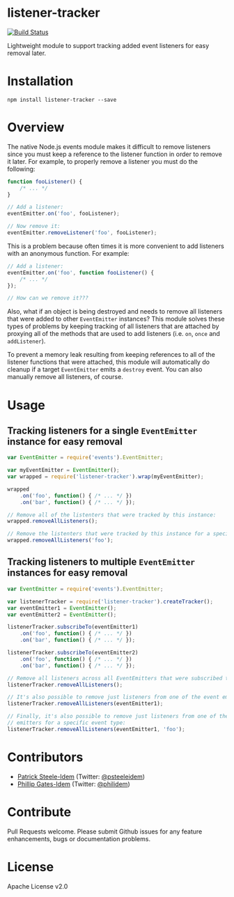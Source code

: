listener-tracker
=============

[![Build Status](https://travis-ci.org/raptorjs/listener-tracker.svg?branch=master)](https://travis-ci.org/raptorjs/listener-tracker)

Lightweight module to support tracking added event listeners for easy removal later.

# Installation

```
npm install listener-tracker --save
```

# Overview

The native Node.js events module makes it difficult to remove listeners since you must keep a reference to the listener function in order to remove it later. For example, to properly remove a listener you must do the following:

```javascript
function fooListener() {
    /* ... */
}

// Add a listener:
eventEmitter.on('foo', fooListener);

// Now remove it:
eventEmitter.removeListener('foo', fooListener);
```

This is a problem because often times it is more convenient to add listeners with an anonymous function. For example:

```javascript
// Add a listener:
eventEmitter.on('foo', function fooListener() {
    /* ... */
});

// How can we remove it???
```

Also, what if an object is being destroyed and needs to remove all listeners that were added to other `EventEmitter` instances? This module solves these types of problems by keeping tracking of all listeners that are attached by proxying all of the methods that are used to add listeners (i.e. `on`, `once` and `addListener`).

To prevent a memory leak resulting from keeping references to all of the listener functions that were attached, this module will automatically do cleanup if a target `EventEmitter` emits a `destroy` event. You can also manually remove all listeners, of course.

# Usage

## Tracking listeners for a single `EventEmitter` instance for easy removal

```javascript
var EventEmitter = require('events').EventEmitter;

var myEventEmitter = EventEmitter();
var wrapped = require('listener-tracker').wrap(myEventEmitter);

wrapped
    .on('foo', function() { /* ... */ })
    .on('bar', function() { /* ... */ });

// Remove all of the listenters that were tracked by this instance:
wrapped.removeAllListeners();

// Remove the listenters that were tracked by this instance for a specific event:
wrapped.removeAllListeners('foo');
```

## Tracking listeners to multiple `EventEmitter` instances for easy removal

```javascript
var EventEmitter = require('events').EventEmitter;

var listenerTracker = require('listener-tracker').createTracker();
var eventEmitter1 = EventEmitter();
var eventEmitter2 = EventEmitter();

listenerTracker.subscribeTo(eventEmitter1)
    .on('foo', function() { /* ... */ })
    .on('bar', function() { /* ... */ });

listenerTracker.subscribeTo(eventEmitter2)
    .on('foo', function() { /* ... */ })
    .on('bar', function() { /* ... */ });

// Remove all listeners across all EventEmitters that were subscribed to:
listenerTracker.removeAllListeners();

// It's also possible to remove just listeners from one of the event emitters:
listenerTracker.removeAllListeners(eventEmitter1);

// Finally, it's also possible to remove just listeners from one of the event
// emitters for a specific event type:
listenerTracker.removeAllListeners(eventEmitter1, 'foo');
```

# Contributors

* [Patrick Steele-Idem](https://github.com/patrick-steele-idem) (Twitter: [@psteeleidem](http://twitter.com/psteeleidem))
* [Phillip Gates-Idem](https://github.com/philidem/) (Twitter: [@philidem](https://twitter.com/philidem))

# Contribute

Pull Requests welcome. Please submit Github issues for any feature enhancements, bugs or documentation problems.

# License

Apache License v2.0

